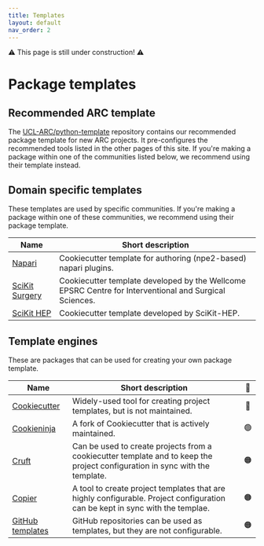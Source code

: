 ```yaml
---
title: Templates
layout: default
nav_order: 2
---
```


⚠️ This page is still under construction! ⚠️

# Package templates

## Recommended ARC template
The [UCL-ARC/python-template](https://github.com/UCL-ARC/python-template) repository contains our recommended package template for new ARC projects.
It pre-configures the recommended tools listed in the other pages of this site.
If you're making a package within one of the communities listed below, we recommend using their template instead.


## Domain specific templates
These templates are used by specific communities.
If you're making a package within one of these communities, we recommend using their package template.

| Name | Short description |
| ---- | ----------------- |
| [Napari](https://github.com/napari/cookiecutter-napari-plugin) | Cookiecutter template for authoring (npe2-based) napari plugins. |
| [SciKit Surgery](https://github.com/SciKit-Surgery/PythonTemplate) | Cookiecutter template developed by the Wellcome EPSRC Centre for Interventional and Surgical Sciences. |
| [SciKit HEP](https://github.com/scikit-hep/cookie) | Cookiecutter template developed by SciKit-HEP. |


## Template engines
These are packages that can be used for creating your own package template.

| Name | Short description |  🚦 |
| ---- | ----------------- | :---: |
| [Cookiecutter](https://github.com/cookiecutter/cookiecutter) | Widely-used tool for creating project templates, but is not maintained. | 🔴 |
| [Cookieninja](https://github.com/cookieninja-generator/cookieninja) | A fork of Cookiecutter that is actively maintained. | 🟢 |
| [Cruft](https://github.com/cruft/cruft) | Can be used to create projects from a cookiecutter template and to keep the project configuration in sync with the template.  | 🟠 |
| [Copier](https://github.com/copier-org/copier) | A tool to create project templates that are highly configurable. Project configuration can be kept in sync with the templae.  | 🟠 |
| [GitHub templates](https://docs.github.com/en/repositories/creating-and-managing-repositories/creating-a-template-repository) | GitHub repositories can be used as templates, but they are not configurable.  | 🟠 |
